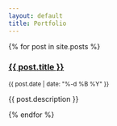 ```yaml
---
layout: default
title: Portfolio
---
```


{% for post in site.posts %}

  <div>
    <h3><a href="{{ site.baseurl }}{{ post.url }}">{{ post.title }}</a></h3>
    <small>{{ post.date | date: "%-d %B %Y" }}</small>
    <p>{{ post.description }}</p>
  </div>
{% endfor %}
